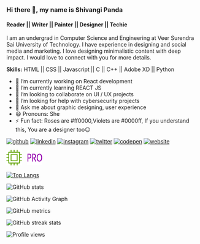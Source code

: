 ### Hi there 👋, my name is Shivangi Panda 
#### Reader || Writer || Painter || Designer || Techie
I am an undergrad in Computer Science and Engineering at Veer Surendra Sai University of Technology. I have experience in designing and social media and marketing. I love designing minimalistic content with deep impact. I would love to connect with you for more details.

**Skills:** HTML || CSS || Javascript || C || C++ || Adobe XD || Python

- 🔭 I’m currently working on React development 
- 🌱 I’m currently learning REACT JS 
- 👯 I’m looking to collaborate on UI / UX projects 
- 🤔 I’m looking for help with cybersecurity projects 
- 💬 Ask me about graphic designing, user experience 
- 😄 Pronouns: She 
- ⚡ Fun fact: Roses are #ff0000,Violets are #0000ff, If you understand this, You are a designer too😉  


[<img src='https://cdn.jsdelivr.net/npm/simple-icons@3.0.1/icons/github.svg' alt='github' height='40'>](https://github.com/shivangi-coder)  [<img src='https://cdn.jsdelivr.net/npm/simple-icons@3.0.1/icons/linkedin.svg' alt='linkedin' height='40'>](https://www.linkedin.com/in/shivangi-panda-51aa38193/)  [<img src='https://cdn.jsdelivr.net/npm/simple-icons@3.0.1/icons/instagram.svg' alt='instagram' height='40'>](https://www.instagram.com/ferocious.phoenix/)  [<img src='https://cdn.jsdelivr.net/npm/simple-icons@3.0.1/icons/twitter.svg' alt='twitter' height='40'>](https://twitter.com/@SHIVANGIPANDA1)  [<img src='https://cdn.jsdelivr.net/npm/simple-icons@3.0.1/icons/codepen.svg' alt='codepen' height='40'>](https://codepen.io/@shiplusplus)  [<img src='https://cdn.jsdelivr.net/npm/simple-icons@3.0.1/icons/icloud.svg' alt='website' height='40'>](https://shivangi-coder.github.io/Webdev.github.io/)  

<a href='https://docs.github.com/en/developers'><img src='https://raw.githubusercontent.com/acervenky/animated-github-badges/master/assets/devbadge.gif' width='40' height='40'></a> <a href='https://github.com/pricing'><img src='https://raw.githubusercontent.com/acervenky/animated-github-badges/master/assets/pro.gif' width='40' height='40'></a> 

[![Top Langs](https://github-readme-stats.vercel.app/api/top-langs/?username=shivangi-coder)](https://github.com/anuraghazra/github-readme-stats)

![GitHub stats](https://github-readme-stats.vercel.app/api?username=shivangi-coder&show_icons=true&count_private=true)  

![GitHub Activity Graph](https://activity-graph.herokuapp.com/graph?username=shivangi-coder)  

![GitHub metrics](https://metrics.lecoq.io/shivangi-coder)  

![GitHub streak stats](https://github-readme-streak-stats.herokuapp.com/?user=shivangi-coder)  

![Profile views](https://gpvc.arturio.dev/shivangi-coder)  

